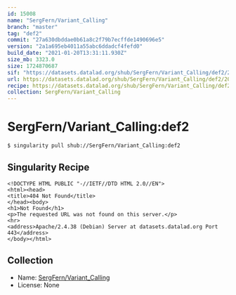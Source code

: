 ```yaml
---
id: 15008
name: "SergFern/Variant_Calling"
branch: "master"
tag: "def2"
commit: "27a630dbddae0b61a8c2f79b7ecffde1490696e5"
version: "2a1a695eb4011a55abc6ddadcf4fefd0"
build_date: "2021-01-20T13:31:11.930Z"
size_mb: 3323.0
size: 1724870687
sif: "https://datasets.datalad.org/shub/SergFern/Variant_Calling/def2/2021-01-20-27a630db-2a1a695e/2a1a695eb4011a55abc6ddadcf4fefd0.sif"
url: https://datasets.datalad.org/shub/SergFern/Variant_Calling/def2/2021-01-20-27a630db-2a1a695e/
recipe: https://datasets.datalad.org/shub/SergFern/Variant_Calling/def2/2021-01-20-27a630db-2a1a695e/Singularity
collection: SergFern/Variant_Calling
---
```


# SergFern/Variant_Calling:def2

```bash
$ singularity pull shub://SergFern/Variant_Calling:def2
```

## Singularity Recipe

```singularity
<!DOCTYPE HTML PUBLIC "-//IETF//DTD HTML 2.0//EN">
<html><head>
<title>404 Not Found</title>
</head><body>
<h1>Not Found</h1>
<p>The requested URL was not found on this server.</p>
<hr>
<address>Apache/2.4.38 (Debian) Server at datasets.datalad.org Port 443</address>
</body></html>
```

## Collection

 - Name: [SergFern/Variant_Calling](https://github.com/SergFern/Variant_Calling)
 - License: None

